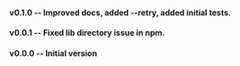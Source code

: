 #### v0.1.0 -- Improved docs, added --retry, added initial tests.

#### v0.0.1 -- Fixed lib directory issue in npm.

#### v0.0.0 -- Initial version